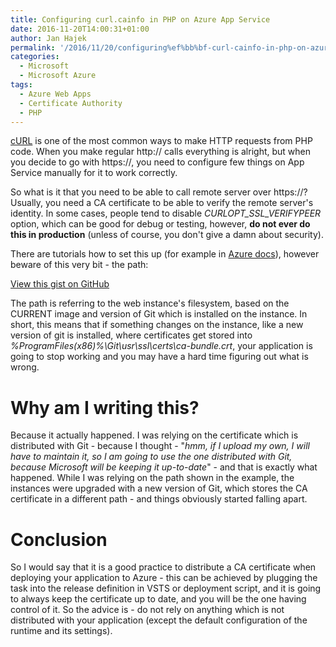 ```yaml
---
title: Configuring﻿ curl.cainfo in PHP on Azure App Service
date: 2016-11-20T14:00:31+01:00
author: Jan Hajek
permalink: '/2016/11/20/configuring%ef%bb%bf-curl-cainfo-in-php-on-azure-app-service/'
categories:
  - Microsoft
  - Microsoft Azure
tags:
  - Azure Web Apps
  - Certificate Authority
  - PHP
---
```


<p><a href="http://php.net/manual/en/intro.curl.php">cURL</a> is one of the most common ways to make HTTP requests from PHP code. When you make regular http:// calls everything is alright, but when you decide to go with https://, you need to configure few things on App Service manually for it to work correctly.</p>

<!--more-->

<p>So what is it that you need to be able to call remote server over https://? Usually, you need a CA certificate to be able to verify the remote server's identity. In some cases, people tend to disable <em>CURLOPT_SSL_VERIFYPEER</em> option, which can be good for debug or testing, however, <strong>do not ever do this in production</strong> (unless of course, you don't give a damn about security).</p>

<p>There are tutorials how to set this up (for example in <a href="https://docs.microsoft.com/en-in/azure/app-service-web/web-sites-php-configure#how-to-change-the-built-in-php-configurations">Azure docs</a>), however beware of this very bit - the path:</p>
<div class="wp-block-coblocks-gist"><script src="https://gist.github.com/hajekj/17ab3a7a18b1ad545ff000252dc35451.js?file=178-1.ini"></script><noscript><a href="https://gist.github.com/hajekj/17ab3a7a18b1ad545ff000252dc35451#file-178-1-ini">View this gist on GitHub</a></noscript></div>

<p>The path is referring to the web&nbsp;instance's filesystem, based on the CURRENT image and version of Git which is installed on the instance. In short, this means that if something changes on the instance, like a new version of git is installed, where certificates get stored into <em>%ProgramFiles(x86)%\Git\usr\ssl\certs\ca-bundle.crt</em>, your application is going to stop working and you may have a hard time figuring out what is wrong.</p>

<h1>Why am I writing this?</h1>

<p>Because it actually happened. I was relying on the certificate which is distributed with Git - because I thought&nbsp;- "<em>hmm, if I upload my own, I will have to maintain it, so I am going to use the one distributed with Git, because Microsoft will be keeping it up-to-date</em>" - and that is exactly what happened. While I was relying on the path shown in the example, the instances were upgraded with a new version of Git, which stores the CA certificate in a different path - and things obviously&nbsp;started falling apart.</p>

<h1>Conclusion</h1>

<p>So I would say that it is a good practice to distribute a CA certificate when deploying your application to Azure - this can be achieved by plugging the task into the release definition in VSTS or deployment script, and it is going to always keep the certificate up to date, and you will be the one having control of it. So the advice is - do not rely on anything which is not distributed with your application (except the default configuration of the runtime and its settings).</p>
